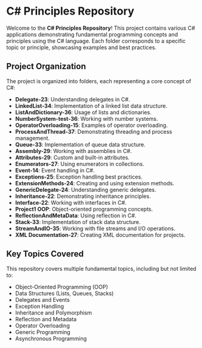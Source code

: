 # C# Principles Repository

Welcome to the **C# Principles Repository**! This project contains various C# applications demonstrating fundamental programming concepts and principles using the C# language. Each folder corresponds to a specific topic or principle, showcasing examples and best practices.

## Project Organization

The project is organized into folders, each representing a core concept of C#:

- **Delegate-23**: Understanding delegates in C#.
- **LinkedList-34**: Implementation of a linked list data structure.
- **ListAndDictionary-36**: Usage of lists and dictionaries.
- **NumberSystem-test-36**: Working with number systems.
- **OperatorOverloading-15**: Examples of operator overloading.
- **ProcessAndThread-37**: Demonstrating threading and process management.
- **Queue-33**: Implementation of queue data structure.
- **Assembly-29**: Working with assemblies in C#.
- **Attributes-29**: Custom and built-in attributes.
- **Enumerators-27**: Using enumerators in collections.
- **Event-14**: Event handling in C#.
- **Exceptions-25**: Exception handling best practices.
- **ExtensionMethods-24**: Creating and using extension methods.
- **GenericDelegate-24**: Understanding generic delegates.
- **Inheritance-22**: Demonstrating inheritance principles.
- **Interface-22**: Working with interfaces in C#.
- **Project1 OOP**: Object-oriented programming concepts.
- **ReflectionAndMetaData**: Using reflection in C#.
- **Stack-33**: Implementation of stack data structure.
- **StreamAndIO-35**: Working with file streams and I/O operations.
- **XML Documentation-27**: Creating XML documentation for projects.

## Key Topics Covered

This repository covers multiple fundamental topics, including but not limited to:

- Object-Oriented Programming (OOP)
- Data Structures (Lists, Queues, Stacks)
- Delegates and Events
- Exception Handling
- Inheritance and Polymorphism
- Reflection and Metadata
- Operator Overloading
- Generic Programming
- Asynchronous Programming
